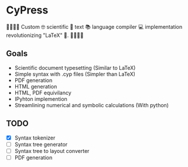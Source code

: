 # CyPress

🌲🌲🌲🌲 Custom 🤓 scientific 🧬 text 📚 language compiler 💻 implementation revolutionizing "LaTeX" 🤮. 🌲🌲🌲🌲


## Goals

- Scientific document typesetting (Similar to LaTeX)
- Simple syntax with .cyp files (Simpler than LaTeX)
- PDF generation
- HTML generation
- HTML, PDF equivilancy
- IPyhton implemention
- Streamlining numerical and symbolic calculations (With python)


## TODO
- [x] Syntax tokenizer
- [ ] Syntax tree generator
- [ ] Syntax tree to layout converter
- [ ] PDF generation
